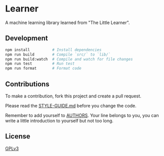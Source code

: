 # Learner

A machine learning library learned from "The Little Learner".

## Development

```sh
npm install          # Install dependencies
npm run build        # Compile `src/` to `lib/`
npm run build:watch  # Compile and watch for file changes
npm run test         # Run test
npm run format       # Format code
```

## Contributions

To make a contribution, fork this project and create a pull request.

Please read the [STYLE-GUIDE.md](STYLE-GUIDE.md) before you change the code.

Remember to add yourself to [AUTHORS](AUTHORS).
Your line belongs to you, you can write a little
introduction to yourself but not too long.

## License

[GPLv3](LICENSE)

